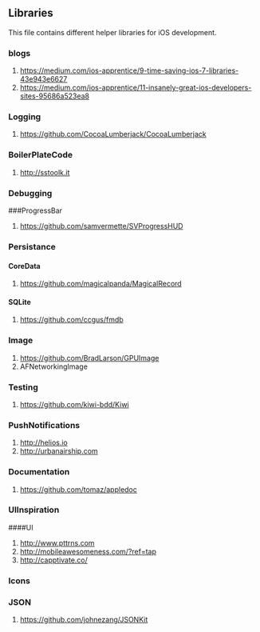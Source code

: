 ## Libraries

This file contains different helper libraries for iOS development.


### blogs
1. https://medium.com/ios-apprentice/9-time-saving-ios-7-libraries-43e943e6627
2. https://medium.com/ios-apprentice/11-insanely-great-ios-developers-sites-95686a523ea8

### Logging
1. https://github.com/CocoaLumberjack/CocoaLumberjack

### BoilerPlateCode
1. http://sstoolk.it

### Debugging

###ProgressBar
1. https://github.com/samvermette/SVProgressHUD

### Persistance

#### CoreData
1. https://github.com/magicalpanda/MagicalRecord

#### SQLite
1. https://github.com/ccgus/fmdb

### Image
1. https://github.com/BradLarson/GPUImage
2. AFNetworkingImage

### Testing
1. https://github.com/kiwi-bdd/Kiwi

### PushNotifications
1. http://helios.io
2. http://urbanairship.com

### Documentation
1. https://github.com/tomaz/appledoc

### UIInspiration

####UI
1. http://www.pttrns.com
2. http://mobileawesomeness.com/?ref=tap
3. http://capptivate.co/

### Icons

### JSON
1. https://github.com/johnezang/JSONKit
